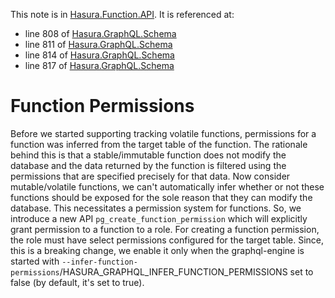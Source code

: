 This note is in [Hasura.Function.API](https://github.com/hasura/graphql-engine/blob/master/server/src-lib/Hasura/Function/API.hs#L190).
It is referenced at:
  - line 808 of [Hasura.GraphQL.Schema](https://github.com/hasura/graphql-engine/blob/master/server/src-lib/Hasura/GraphQL/Schema.hs#L808)
  - line 811 of [Hasura.GraphQL.Schema](https://github.com/hasura/graphql-engine/blob/master/server/src-lib/Hasura/GraphQL/Schema.hs#L811)
  - line 814 of [Hasura.GraphQL.Schema](https://github.com/hasura/graphql-engine/blob/master/server/src-lib/Hasura/GraphQL/Schema.hs#L814)
  - line 817 of [Hasura.GraphQL.Schema](https://github.com/hasura/graphql-engine/blob/master/server/src-lib/Hasura/GraphQL/Schema.hs#L817)

# Function Permissions

Before we started supporting tracking volatile functions, permissions
for a function was inferred from the target table of the function.
The rationale behind this is that a stable/immutable function does not
modify the database and the data returned by the function is filtered using
the permissions that are specified precisely for that data.
Now consider mutable/volatile functions, we can't automatically infer whether or
not these functions should be exposed for the sole reason that they can modify
the database. This necessitates a permission system for functions.
So, we introduce a new API `pg_create_function_permission` which will
explicitly grant permission to a function to a role. For creating a
function permission, the role must have select permissions configured
for the target table.
Since, this is a breaking change, we enable it only when the graphql-engine
is started with
`--infer-function-permissions`/HASURA_GRAPHQL_INFER_FUNCTION_PERMISSIONS set
to false (by default, it's set to true).

